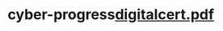 # cyber-progress[digitalcert.pdf](https://github.com/user-attachments/files/21404602/digitalcert.pdf)
